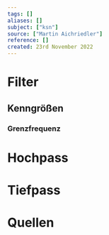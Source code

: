 ```yaml
---
tags: []
aliases: []
subject: ["ksn"]
source: ["Martin Aichriedler"]
reference: []
created: 23rd November 2022
---
```


# Filter
## Kenngrößen
### Grenzfrequenz


# Hochpass

# Tiefpass

# Quellen